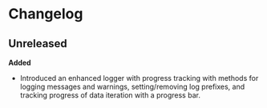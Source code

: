 # Changelog

## Unreleased

**Added**

- Introduced an enhanced logger with progress tracking with methods for logging messages and warnings,
  setting/removing log prefixes, and tracking progress of data iteration with a progress bar.
